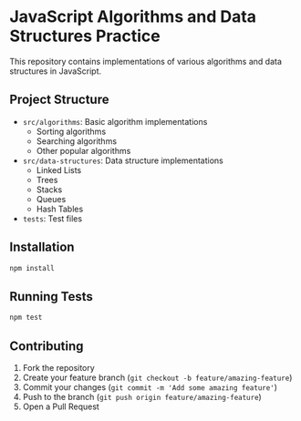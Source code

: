 # JavaScript Algorithms and Data Structures Practice

This repository contains implementations of various algorithms and data structures in JavaScript.

## Project Structure

- `src/algorithms`: Basic algorithm implementations
  - Sorting algorithms
  - Searching algorithms
  - Other popular algorithms
- `src/data-structures`: Data structure implementations
  - Linked Lists
  - Trees
  - Stacks
  - Queues
  - Hash Tables
- `tests`: Test files

## Installation

```bash
npm install
```

## Running Tests

```bash
npm test
```

## Contributing

1. Fork the repository
2. Create your feature branch (`git checkout -b feature/amazing-feature`)
3. Commit your changes (`git commit -m 'Add some amazing feature'`)
4. Push to the branch (`git push origin feature/amazing-feature`)
5. Open a Pull Request 